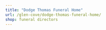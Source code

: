 ```yaml
---
title: "Dodge Thomas Funeral Home"
url: /glen-cove/dodge-thomas-funeral-home/
shop: funeral directors
---
```

